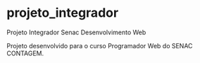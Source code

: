 # projeto_integrador
Projeto Integrador Senac Desenvolvimento Web



Projeto desenvolvido para o curso Programador Web do SENAC CONTAGEM.
